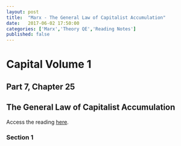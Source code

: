 ```yaml
---
layout: post
title:  "Marx - The General Law of Capitalist Accumulation"
date:   2017-06-02 17:50:00
categories: ['Marx','Theory QE','Reading Notes']
published: false
---
```


# Capital Volume 1
## Part 7, Chapter 25
## The General Law of Capitalist Accumulation

Access the reading [here](https://www.marxists.org/archive/marx/works/1867-c1/ch25.htm#S1).

### Section 1
